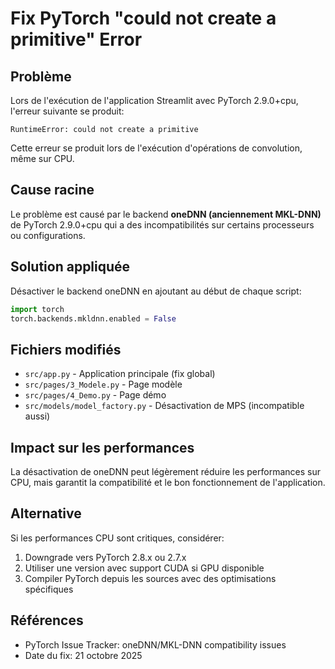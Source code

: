 # Fix PyTorch "could not create a primitive" Error

## Problème

Lors de l'exécution de l'application Streamlit avec PyTorch 2.9.0+cpu, l'erreur suivante se produit:

```
RuntimeError: could not create a primitive
```

Cette erreur se produit lors de l'exécution d'opérations de convolution, même sur CPU.

## Cause racine

Le problème est causé par le backend **oneDNN (anciennement MKL-DNN)** de PyTorch 2.9.0+cpu qui a des incompatibilités sur certains processeurs ou configurations.

## Solution appliquée

Désactiver le backend oneDNN en ajoutant au début de chaque script:

```python
import torch
torch.backends.mkldnn.enabled = False
```

## Fichiers modifiés

- `src/app.py` - Application principale (fix global)
- `src/pages/3_Modele.py` - Page modèle
- `src/pages/4_Demo.py` - Page démo
- `src/models/model_factory.py` - Désactivation de MPS (incompatible aussi)

## Impact sur les performances

La désactivation de oneDNN peut légèrement réduire les performances sur CPU, mais garantit la compatibilité et le bon fonctionnement de l'application.

## Alternative

Si les performances CPU sont critiques, considérer:
1. Downgrade vers PyTorch 2.8.x ou 2.7.x
2. Utiliser une version avec support CUDA si GPU disponible
3. Compiler PyTorch depuis les sources avec des optimisations spécifiques

## Références

- PyTorch Issue Tracker: oneDNN/MKL-DNN compatibility issues
- Date du fix: 21 octobre 2025
